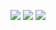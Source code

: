 ![](57D89C90-77A3-4A73-9C74-65E18B9EF79D.jpg)
![](0F1BEE51-20A6-4A02-AC53-ED5BD79F3C40.jpg)
![](34CDC666-F98C-4310-A8F0-0E826D1B407C.jpg)